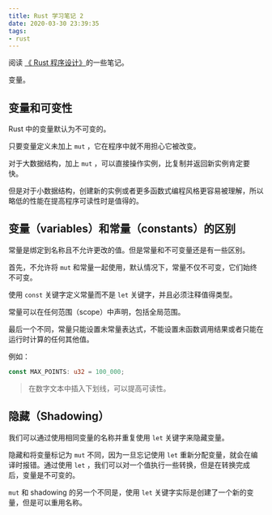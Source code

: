 ```yaml
---
title: Rust 学习笔记 2
date: 2020-03-30 23:39:35
tags:
- rust
---
```


阅读 [《 Rust 程序设计》](https://doc.rust-lang.org/book)的一些笔记。

变量。

<!--more-->

## 变量和可变性

Rust 中的变量默认为不可变的。

只要变量定义未加上 `mut` ，它在程序中就不用担心它被改变。

对于大数据结构，加上 `mut` ，可以直接操作实例，比复制并返回新实例肯定要快。

但是对于小数据结构，创建新的实例或者更多函数式编程风格更容易被理解，所以略低的性能在提高程序可读性时是值得的。

## 变量（variables）和常量（constants）的区别

常量是绑定到名称且不允许更改的值。但是常量和不可变量还是有一些区别。

首先，不允许将 `mut` 和常量一起使用，默认情况下，常量不仅不可变，它们始终不可变。

使用 `const` 关键字定义常量而不是 `let` 关键字，并且必须注释值得类型。

常量可以在任何范围（scope）中声明，包括全局范围。

最后一个不同，常量只能设置未常量表达式，不能设置未函数调用结果或者只能在运行时计算的任何其他值。

例如：

```rust
const MAX_POINTS: u32 = 100_000;
```

> 在数字文本中插入下划线，可以提高可读性。

## 隐藏（Shadowing）

我们可以通过使用相同变量的名称并重复使用 `let` 关键字来隐藏变量。

隐藏和将变量标记为 `mut` 不同，因为一旦忘记使用 `let` 重新分配变量，就会在编译时报错。通过使用 `let` ，我们可以对一个值执行一些转换，但是在转换完成后，变量是不可变的。

`mut` 和 shadowing 的另一个不同是，使用 `let` 关键字实际是创建了一个新的变量，但是可以重用名称。
